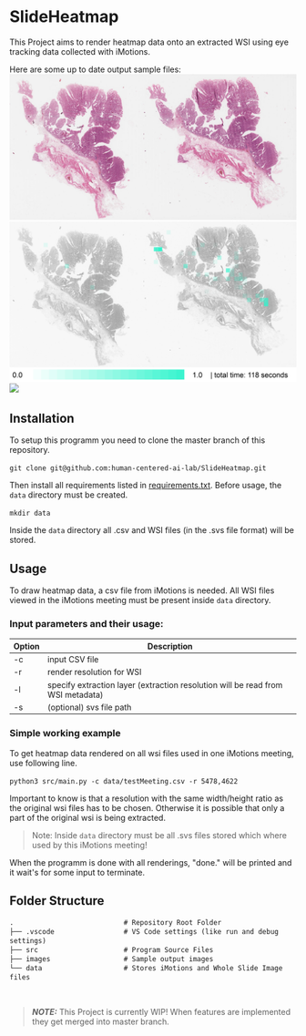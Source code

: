 # SlideHeatmap
This Project aims to render heatmap data onto an extracted WSI using eye tracking data collected with iMotions.

Here are some up to date output sample files:
<img src="/images/sample_1.png">
<img src="/images/sample_2.png">
<img src="/images/sample_3.png">

## Installation
To setup this programm you need to clone the master branch of this repository.

`git clone git@github.com:human-centered-ai-lab/SlideHeatmap.git`

Then install all requirements listed in [requirements.txt](requirements.txt).
Before usage, the `data` directory must be created.

`mkdir data`

Inside the `data` directory all .csv and WSI files (in the .svs file format) will be stored.

## Usage
To draw heatmap data, a csv file from iMotions is needed. All WSI files viewed in the iMotions meeting must be present inside `data` directory.

### Input parameters and their usage:
| Option | Description |
| ------ | ----------- |
|   -c   | input CSV file |
|   -r   | render resolution for WSI |
|   -l   | specify extraction layer (extraction resolution will be read from WSI metadata) |
|   -s   | (optional) svs file path |

### Simple working example
To get heatmap data rendered on all wsi files used in one iMotions meeting, use following line.

`
python3 src/main.py -c data/testMeeting.csv -r 5478,4622
`

Important to know is that a resolution with the same width/height ratio as the original wsi files has to be chosen.
Otherwise it is possible that only a part of the original wsi is being extracted.

> Note: Inside `data` directory must be all .svs files stored which where used by this iMotions meeting!

When the programm is done with all renderings, "done." will be printed and it wait's for some input to terminate.

## Folder Structure
    .                           # Repository Root Folder
    ├── .vscode                 # VS Code settings (like run and debug settings)
    ├── src                     # Program Source Files
    ├── images                  # Sample output images
    └── data                    # Stores iMotions and Whole Slide Image files

<br />

> **_NOTE:_** This Project is currently WIP! When features are implemented they get merged into master branch.
